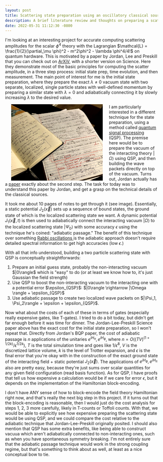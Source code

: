 ```yaml
---
layout: post
title: Scattering state preparation using an oscillatory classical source
description: A brief literature review and thoughts on preparing a scattering state on a quantum computer.
date: 2022-05-31 11:12:30 -0800
---
```


I'm looking at an interesting project for accurate computing scattering amplitudes for the scalar $\phi^4$ theory with the Lagrangian $\mathcal{L} = \frac{1}{2}(\partial_\mu \phi)^2 - m^2\phi^2 - \lambda \phi^4/4!$ on quantum hardware.
This is motivated by a paper by Jordan, Lee and Preskill that you can check out on <a href="https://arxiv.org/abs/1111.3633">ArXiV</a>, with a shorter version on Science.
Here they demonstrate most of the basic principles for computing the scatter amplitude, in a three step process: initial state prep, time evolution, and then measurement.
The main point of interest for me is the initial state preparation, where they prepare the exact $\lambda \neq 0$ vacuum state with two separate, localized, single particle states with well-defined momentum by preparing a similar state with $\lambda = 0$ and adiabatically connecting it by slowly increasing $\lambda$ to the desired value.

<img src="/assets/images/2022-05-31-img.jpg" alt="notes" width="60%" height="60%" align="left" hspace = 20>

I am particularly interested in a different technique for the state preparation, using a method called <a href="https://arxiv.org/abs/1606.02685"> quantum signal processing </a>(QSP). 
The premise here would be to prepare the vacuum of the interacting theory $|\Omega\rangle$ using QSP, and then building the wave packets directly on top of the vacuum.
Turns out, Jordan actually has a <a href="https://arxiv.org/abs/1703.00454">paper</a> exactly about the second step.
The task for today was to understand this paper by Jordan, and get a grasp on the technical details of the classical sources.

It took me about 10 pages of notes to get through it (see image). 
Essentially, a static potential $J_2(\vec{x})$ sets up a sequence of bound states, the ground state of which is the localized scattering state we want. 
A dynamic potential $J_1(\vec{x}, t)$ is then used to adiabatically connect the interacting vacuum $|\Omega\rangle$ to the localized scattering state $|\Psi_0\rangle$ with some accuracy $\epsilon$ using the technique he's coined: "adiabatic passage."
The benefit of this technique over something <a href="https://en.wikipedia.org/wiki/Rabi_problem"> Rabbi oscillations </a> is the adiabatic approach doesn't require detailed spectral information to get high accuracies (low $\epsilon$.)

With all that info understood, building a two particle scattering state with QSP is conceptually straightforwards:
<ol>
<li> Prepare an initial guess state, probably the non-interacting vacuum $|0\rangle$ which is "easy" to do (or at least we know how to, it's just Gaussian the field strength) </li>

<li> Use QSP to boost the non-interacting vacuum to the interacting one with a potential error $\epsilon_{QSP}$: $|0\rangle \rightarrow |\Omega \rangle + \epsilon_{QSP}$</li>

<li>  Use adiabatic passage to create two localized wave packets on $|\Psi_1, \Psi_2\rangle + \epsilon + \epsilon_{QSP}$.</li>
</ol> 

Now what about the costs of each of these in terms of gates (especially really expensive gates, like T-gates).
I tried to do a bit today, but didn't get far enough before it was time for dinner. 
The Jordan-Lee-Preskill Science paper above has the exact cost for the initial state preparation, so I won't repeat that.
Directly from Jordan's BQP paper, the cost of adiabatic passage is $n$ applications of the unitaries $e^{iH_{\pi}}, e^{iH_{\phi}}$, where $n = O((TV)^{(1 + 1/2k)}/\epsilon^{1/2k})$, $T$ is the total simulation time and goes like $1/\epsilon^8$, $V$ is the discretized lattice volume, $k$ is the level of Trotter expansion, and $\epsilon$ is the final error that you're okay with in the construction of the exact ground state of the interacting field + static potential $J_2(\vec{x})$.
The applications of $e^{iH_{\phi}}, e^{iH_{\pi}}$ also are pretty easy, because they're just sums over scalar quantities for any given field configuration (read basis function).
As for QSP, I have proofs that tell us how expensive a calculation would be if we care for error $\epsilon$, but it depends on the implementation of the Hamiltonian block-encoding.

I don't have ANY sense of how to block-encode the field theory Hamiltonian right now, and that's really the next big step in this project.
If it turns out that the block-encoding is reasonable, then I would just do the cost analysis for steps 1, 2, 3 more carefully, likely in T-counts or
Toffoli counts.
With that, we would be able to explicitly see how expensive preparing the scattering state would be using QSP, and we could compare the cost
relative to the adiabatic technique that Jordan-Lee-Preskill originally posited.
I should also mention that QSP has some extra benefits, like being able to construct vacuua which aren't adiabatically connected to non-interacting ones,
such as when you have spontaneous symmetry breaking. 
I'm not entirely sure that the adiabatic passage technique would work in the strong coupling regime, but that's something to think about as well, 
at least as a nice conceptual bow to tie.
